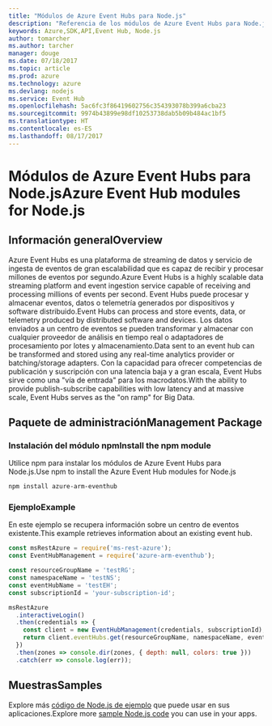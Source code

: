 ```yaml
---
title: "Módulos de Azure Event Hubs para Node.js"
description: "Referencia de los módulos de Azure Event Hubs para Node.js"
keywords: Azure,SDK,API,Event Hub, Node.js
author: tomarcher
ms.author: tarcher
manager: douge
ms.date: 07/18/2017
ms.topic: article
ms.prod: azure
ms.technology: azure
ms.devlang: nodejs
ms.service: Event Hub
ms.openlocfilehash: 5ac6fc3f86419602756c354393078b399a6cba23
ms.sourcegitcommit: 9974b43899e98df10253738dab5b09b484ac1bf5
ms.translationtype: HT
ms.contentlocale: es-ES
ms.lasthandoff: 08/17/2017
---
```

# <a name="azure-event-hub-modules-for-nodejs"></a><span data-ttu-id="fb64c-104">Módulos de Azure Event Hubs para Node.js</span><span class="sxs-lookup"><span data-stu-id="fb64c-104">Azure Event Hub modules for Node.js</span></span>

## <a name="overview"></a><span data-ttu-id="fb64c-105">Información general</span><span class="sxs-lookup"><span data-stu-id="fb64c-105">Overview</span></span>
<span data-ttu-id="fb64c-106">Azure Event Hubs es una plataforma de streaming de datos y servicio de ingesta de eventos de gran escalabilidad que es capaz de recibir y procesar millones de eventos por segundo.</span><span class="sxs-lookup"><span data-stu-id="fb64c-106">Azure Event Hubs is a highly scalable data streaming platform and event ingestion service capable of receiving and processing millions of events per second.</span></span> <span data-ttu-id="fb64c-107">Event Hubs puede procesar y almacenar eventos, datos o telemetría generados por dispositivos y software distribuido.</span><span class="sxs-lookup"><span data-stu-id="fb64c-107">Event Hubs can process and store events, data, or telemetry produced by distributed software and devices.</span></span> <span data-ttu-id="fb64c-108">Los datos enviados a un centro de eventos se pueden transformar y almacenar con cualquier proveedor de análisis en tiempo real o adaptadores de procesamiento por lotes y almacenamiento.</span><span class="sxs-lookup"><span data-stu-id="fb64c-108">Data sent to an event hub can be transformed and stored using any real-time analytics provider or batching/storage adapters.</span></span> <span data-ttu-id="fb64c-109">Con la capacidad para ofrecer competencias de publicación y suscripción con una latencia baja y a gran escala, Event Hubs sirve como una "vía de entrada" para los macrodatos.</span><span class="sxs-lookup"><span data-stu-id="fb64c-109">With the ability to provide publish-subscribe capabilities with low latency and at massive scale, Event Hubs serves as the "on ramp" for Big Data.</span></span>

## <a name="management-package"></a><span data-ttu-id="fb64c-110">Paquete de administración</span><span class="sxs-lookup"><span data-stu-id="fb64c-110">Management Package</span></span>

### <a name="install-the-npm-module"></a><span data-ttu-id="fb64c-111">Instalación del módulo npm</span><span class="sxs-lookup"><span data-stu-id="fb64c-111">Install the npm module</span></span> 

<span data-ttu-id="fb64c-112">Utilice npm para instalar los módulos de Azure Event Hubs para Node.js.</span><span class="sxs-lookup"><span data-stu-id="fb64c-112">Use npm to install the Azure Event Hub modules for Node.js</span></span>

```bash
npm install azure-arm-eventhub
```

### <a name="example"></a><span data-ttu-id="fb64c-113">Ejemplo</span><span class="sxs-lookup"><span data-stu-id="fb64c-113">Example</span></span>

<span data-ttu-id="fb64c-114">En este ejemplo se recupera información sobre un centro de eventos existente.</span><span class="sxs-lookup"><span data-stu-id="fb64c-114">This example retrieves information about an existing event hub.</span></span>

```javascript
const msRestAzure = require('ms-rest-azure');
const EventHubManagement = require('azure-arm-eventhub');

const resourceGroupName = 'testRG';
const namespaceName = 'testNS';
const eventHubName = 'testEH';
const subscriptionId = 'your-subscription-id';

msRestAzure
  .interactiveLogin()
  .then(credentials => {
    const client = new EventHubManagement(credentials, subscriptionId);
    return client.eventHubs.get(resourceGroupName, namespaceName, eventHubName);
  })
  .then(zones => console.dir(zones, { depth: null, colors: true }))
  .catch(err => console.log(err));
```

## <a name="samples"></a><span data-ttu-id="fb64c-115">Muestras</span><span class="sxs-lookup"><span data-stu-id="fb64c-115">Samples</span></span>

<span data-ttu-id="fb64c-116">Explore más [código de Node.js de ejemplo](https://azure.microsoft.com/resources/samples/?platform=nodejs) que puede usar en sus aplicaciones.</span><span class="sxs-lookup"><span data-stu-id="fb64c-116">Explore more [sample Node.js code](https://azure.microsoft.com/resources/samples/?platform=nodejs) you can use in your apps.</span></span>
